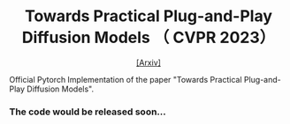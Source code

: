 <div align="center"> 

# Towards Practical Plug-and-Play Diffusion Models （ CVPR 2023）


[[Arxiv]](https://arxiv.org/abs/2212.05973)

</div>
Official Pytorch Implementation of the paper "Towards Practical Plug-and-Play Diffusion Models".


### The code would be released soon...

